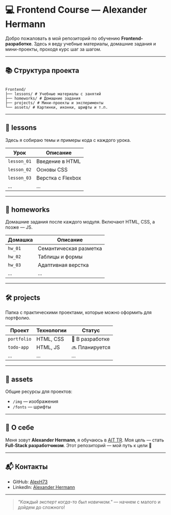 # 💻 Frontend Course — Alexander Hermann

Добро пожаловать в мой репозиторий по обучению **Frontend-разработке**. Здесь я веду учебные материалы, домашние задания и мини-проекты, проходя курс шаг за шагом.

---

## 📚 Структура проекта

```

Frontend/
├── lessons/ # Учебные материалы с занятий
├── homeworks/ # Домашние задания
├── projects/ # Мини-проекты и эксперименты
└── assets/ # Картинки, иконки, шрифты и т.п.

```


---

## 📖 lessons

Здесь я собираю темы и примеры кода с каждого урока.

| Урок | Описание |
|------|----------|
| `lesson_01` | Введение в HTML |
| `lesson_02` | Основы CSS |
| `lesson_03` | Верстка с Flexbox |
| ... | ... |

---

## 📝 homeworks

Домашние задания после каждого модуля. Включают HTML, CSS, а позже — JS.

| Домашка | Описание |
|---------|----------|
| `hw_01` | Семантическая разметка |
| `hw_02` | Таблицы и формы |
| `hw_03` | Адаптивная верстка |
| ... | ... |

---

## 🛠️ projects

Папка с практическими проектами, которые можно оформить для портфолио.

| Проект | Технологии | Статус |
|--------|------------|--------|
| `portfolio` | HTML, CSS | 🚧 В разработке |
| `todo-app` | HTML, JS | 🔜 Планируется |
| ... | ... | ... |

---

## 📂 assets

Общие ресурсы для проектов:
- `/img` — изображения
- `/fonts` — шрифты

---

## 📌 О себе

Меня зовут **Alexander Hermann**, я обучаюсь в [AIT TR](https://www.ait-tr.de/). Моя цель — стать **Full-Stack разработчиком**. Этот репозиторий — мой путь к цели 🚀

---

## 📬 Контакты

- GitHub: [AlexH73](https://github.com/AlexH73)
- LinkedIn: [Alexander Hermann](https://www.linkedin.com/in/alexander-hermann-655b76353)

---

> _"Каждый эксперт когда-то был новичком."_ — начнем с малого и дойдем до сложного!
